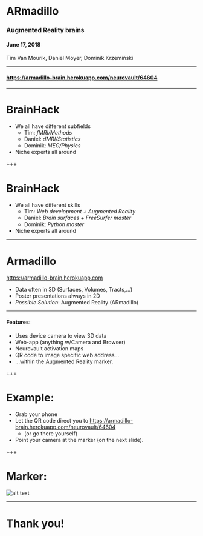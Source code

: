 # ARmadillo
### Augmented Reality brains
#### June 17, 2018
Tim Van Mourik, Daniel Moyer, Dominik Krzemiński

---

#### https://armadillo-brain.herokuapp.com/neurovault/64604

---

# BrainHack

* We all have different subfields
  * Tim: _fMRI/Methods_
  * Daniel: _dMRI/Statistics_
  * Dominik: _MEG/Physics_
* Niche experts all around

+++

# BrainHack

* We all have different skills
  * Tim: _Web development + Augmented Reality_
  * Daniel: _Brain surfaces + FreeSurfer master_
  * Dominik: _Python master_
* Niche experts all around

---

# Armadillo
https://armadillo-brain.herokuapp.com
* Data often in 3D (Surfaces, Volumes, Tracts,...)
* Poster presentations always in 2D
* *Possible Solution*: Augmented Reality (ARmadillo)

---

#### Features:
* Uses device camera to view 3D data
* Web-app (anything w/Camera and Browser)
* Neurovault activation maps
* QR code to image specific web address...
* ...within the Augmented Reality marker.


+++

# Example:
* Grab your phone
* Let the QR code direct you to https://armadillo-brain.herokuapp.com/neurovault/64604
  * (or go there yourself)
* Point your camera at the marker (on the next slide).

+++

# Marker:

![alt text](https://armadillo-brain.herokuapp.com/api/neurovault/64604/qr "QR code")


---

# Thank you!

